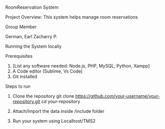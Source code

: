 RoomReservation System

Project Overview: This system helps manage room reservations

Group Member

German, Earl Zacharry P.

Running the System locally 

Prerequisites 
1. [List any software needed: Node.js, PHP, MySQL, Python, Xampp]
2. A Code editor (Sublime, Vs Code)
3. Git installed


Steps to run
1. Clone the repository
   git clone https://github.com/your-username/your-repository.git
   cd your-repository

2. Attach/Import the data inside /include folder
3. Run your system using Localhost/TMS2
